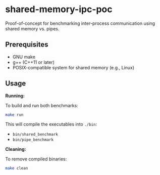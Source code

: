 # shared-memory-ipc-poc

Proof-of-concept for benchmarking inter-process communication using shared memory vs. pipes.
## Prerequisites

- GNU make
- g++ (C++11 or later)
- POSIX-compatible system for shared memory (e.g., Linux)
## Usage

**Running:**

To build and run both benchmarks:
```bash
make run
```

This will compile the executables into `./bin`:
- `bin/shared_benchmark`
- `bin/pipe_benchmark`

**Cleaning:**

To remove compiled binaries:
```bash
make clean
```
